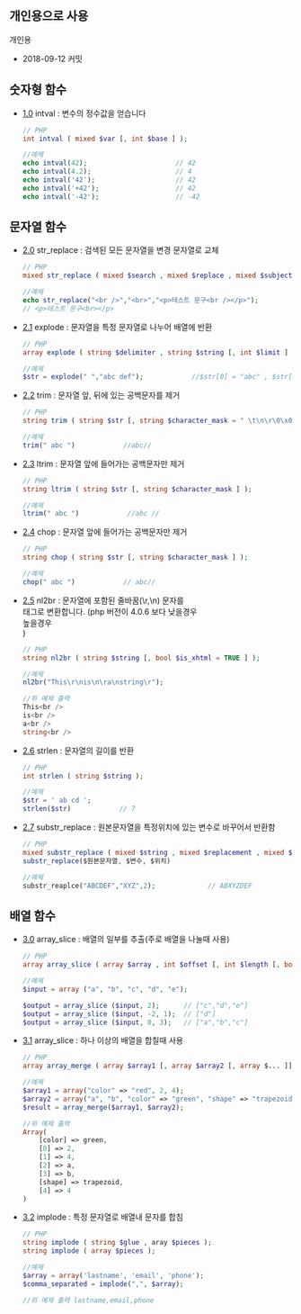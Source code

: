 ## 개인용으로 사용

개인용
* 2018-09-12 커밋

## 숫자형 함수

- [1.0](#1.0) intval : 변수의 정수값을 얻습니다

  ```PHP 4, PHP 5, PHP 7
  // PHP
  int intval ( mixed $var [, int $base ] );
  
  //예제
  echo intval(42);                      // 42
  echo intval(4.2);                     // 4
  echo intval('42');                    // 42
  echo intval('+42');                   // 42
  echo intval('-42');                   // -42
  ```
  
## 문자열 함수

- [2.0](#2.0) str_replace : 검색된 모든 문자열을 변경 문자열로 교체

  ```PHP 4, PHP 5, PHP 7
  // PHP
  mixed str_replace ( mixed $search , mixed $replace , mixed $subject [, int &$count ] );
  
  //예제
  echo str_replace("<br />","<br>","<p>테스트 문구<br /></p>");                      
  // <p>테스트 문구<br></p>
  ```

- [2.1](#2.1) explode : 문자열을 특정 문자열로 나누어 배열에 반환

  ```PHP 4, PHP 5, PHP 7
  // PHP
  array explode ( string $delimiter , string $string [, int $limit ] );
  
  //예제
  $str = explode(" ","abc def");            //$str[0] = "abc" , $str[1] = "def"
  ```
  
- [2.2](#2.2) trim : 문자열 앞, 뒤에 있는 공백문자를 제거

  ```PHP 4, PHP 5, PHP 7
  // PHP
  string trim ( string $str [, string $character_mask = " \t\n\r\0\x0B" ] );
  
  //예제
  trim(" abc ")            //abc//
  ```
  
- [2.3](#2.3) ltrim : 문자열 앞에 들어가는 공백문자만 제거

  ```PHP 4, PHP 5, PHP 7
  // PHP
  string ltrim ( string $str [, string $character_mask ] );
  
  //예제
  ltrim(" abc ")            //abc //
  ```
  
- [2.4](#2.4) chop : 문자열 앞에 들어가는 공백문자만 제거

  ```PHP 4, PHP 5, PHP 7
  // PHP
  string chop ( string $str [, string $character_mask ] );
  
  //예제
  chop(" abc ")            // abc//
  ```
  
- [2.5](#2.5) nl2br : 문자열에 포함된 줄바꿈(\r,\n) 문자를 <br> 태그로 변환합니다. (php 버전이 4.0.6 보다 낮을경우 <br> 높을경우 <br/>)

  ```PHP 4, PHP 5, PHP 7
  // PHP
  string nl2br ( string $string [, bool $is_xhtml = TRUE ] );
  
  //예제
  nl2br("This\r\nis\n\ra\nstring\r");
  
  //위 예제 출력
  This<br />
  is<br />
  a<br />
  string<br />
  ```
  
- [2.6](#2.6) strlen : 문자열의 길이를 반환

  ```PHP 4, PHP 5, PHP 7
  // PHP
  int strlen ( string $string );
  
  //예제
  $str = ' ab cd ';  
  strlen($str)            // 7
  ```
  
- [2.7](#2.7) substr_replace : 원본문자열을 특정위치에 있는 변수로 바꾸어서 반환함

  ```PHP 4, PHP 5, PHP 7
  // PHP
  mixed substr_replace ( mixed $string , mixed $replacement , mixed $start [, mixed $length ] );
  substr_replace($원본문자열, $변수, $위치)
  
  //예제
  substr_reaplce("ABCDEF","XYZ",2);             // ABXYZDEF
  
  ```
  
## 배열 함수

- [3.0](#3.0) array_slice : 배열의 일부를 추출(주로 배열을 나눌때 사용)

  ```PHP 4, PHP 5, PHP 7
  // PHP
  array array_slice ( array $array , int $offset [, int $length [, bool $preserve_keys ]] );
  
  //예제
  $input = array ("a", "b", "c", "d", "e");
  
  $output = array_slice ($input, 2);      // ["c","d","e"]
  $output = array_slice ($input, -2, 1);  // ["d"]
  $output = array_slice ($input, 0, 3);   // ["a","b","c"]
  ```
  
- [3.1](#3.1) array_slice : 하나 이상의 배열을 합칠때 사용

  ```PHP 4, PHP 5, PHP 7
  // PHP
  array array_merge ( array $array1 [, array $array2 [, array $... ]] );
  
  //예제
  $array1 = array("color" => "red", 2, 4);
  $array2 = array("a", "b", "color" => "green", "shape" => "trapezoid", 4);
  $result = array_merge($array1, $array2);
  
  //위 예제 출력
  Array(
      [color] => green,
      [0] => 2,
      [1] => 4,
      [2] => a,
      [3] => b,
      [shape] => trapezoid,
      [4] => 4
  )
  ```
  
- [3.2](#3.2) implode : 특정 문자열로 배열내 문자를 합침

  ```PHP 4, PHP 5, PHP 7
  // PHP
  string implode ( string $glue , aray $pieces );
  string implode ( array $pieces );
  
  //예제
  $array = array('lastname', 'email', 'phone');
  $comma_separated = implode(",", $array);
  
  //위 예제 출력 lastname,email,phone
  ```
  